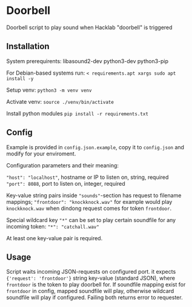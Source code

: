 # Doorbell #
Doorbell script to play sound when Hacklab "doorbell" is triggered

## Installation

System prerequirents:
libasound2-dev
python3-dev
python3-pip

For Debian-based systems run: `< requirements.apt xargs sudo apt install -y`

Setup venv:
`python3 -m venv venv`

Activate venv:
`source ./venv/bin/activate`

Install python modules
`pip install -r requirements.txt`

## Config

Example is provided in `config.json.example`, copy it to `config.json` and modify for your enviroment.

Configuration parameters and their meaning:

`"host": "localhost"`, hostname or IP to listen on, string, required  
`"port": 8088`, port to listen on, integer, required

Key-value string pairs inside `"sounds"`-section has request to filename mappings; `"frontdoor": "knockknock.wav"` for example would play `knockknock.wav` when dindong request comes for token `frontdoor`.

Special wildcard key `"*"` can be set to play certain soundfile for any incoming token: `"*": "catchall.wav"`

At least one key-value pair is required.

## Usage

Script waits incoming JSON-requests on configured port. it expects `{'request': 'frontdoor'}` string key-value (standard JSON), where `frontdoor` is the token to play doorbell for. If soundfile mapping exist for `frontdoor` in config, mapped soundfile will play, otherwise wildcard soundfile will play if configured. Failing both returns error to requester.
